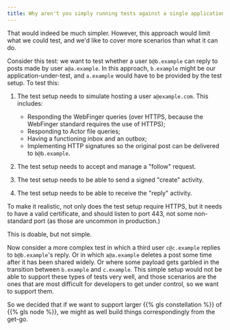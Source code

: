 ```yaml
---
title: Why aren't you simply running tests against a single application-under-test?
---
```


That would indeed be much simpler. However, this approach would limit what we could test,
and we'd like to cover more scenarios than what it can do.

Consider this test: we want to test whether a user `b@b.example` can
reply to posts made by user `a@a.example`. In this approach, `b.example` might be
our application-under-test, and `a.example` would have to be provided by the test setup.
To test this:

1. The test setup needs to simulate hosting a user `a@example.com`. This includes:

   * Responding the WebFinger queries (over HTTPS, because the WebFinger standard
     requires the use of HTTPS);
   * Responding to Actor file queries;
   * Having a functioning inbox and an outbox;
   * Implementing HTTP signatures so the original post can be delivered to `b@b.example`.

1. The test setup needs to accept and manage a "follow" request.

1. The test setup needs to be able to send a signed "create" activity.

1. The test setup needs to be able to receive the "reply" activity.

To make it realistic, not only does the test setup require HTTPS, but it needs to have
a valid certificate, and should listen to port 443, not some non-standard port (as those
are uncommon in production.)

This is doable, but not simple.

Now consider a more complex test in which a third user `c@c.example` replies to
`b@b.example`'s reply. Or in which `a@a.example` deletes a post some time after it
has been shared widely. Or where some payload gets garbled in the transition between
`b.example` and `c.example`. This simple setup would not be able to support these types
of tests very well, and those scenarios are the ones that are most difficult for
developers to get under control, so we want to support them.

So we decided that if we want to support larger {{% gls constellation %}} of {{% gls node %}},
we might as well build things correspondingly from the get-go.
